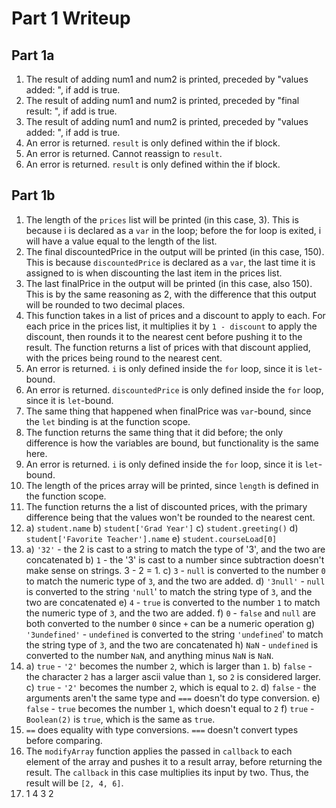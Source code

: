 # Part 1 Writeup

## Part 1a

1. The result of adding num1 and num2 is printed, preceded by "values added: ", if add is true.
2. The result of adding num1 and num2 is printed, preceded by "final result: ", if add is true.
3. The result of adding num1 and num2 is printed, preceded by "values added: ", if add is true.
4. An error is returned. `result` is only defined within the if block.
5. An error is returned. Cannot reassign to `result`.
6. An error is returned. `result` is only defined within the if block.

## Part 1b

1. The length of the `prices` list will be printed (in this case, 3). This is because
   i is declared as a `var` in the loop; before the for loop is exited, i will have
   a value equal to the length of the list.
2. The final discountedPrice in the output will be printed (in this case, 150). This
   is because `discountedPrice` is declared as a `var`, the last time it is assigned
   to is when discounting the last item in the prices list.
3. The last finalPrice in the output will be printed (in this case, also 150). This
   is by the same reasoning as 2, with the difference that this output will be rounded
   to two decimal places.
4. This function takes in a list of prices and a discount to apply to each. For each
   price in the prices list, it multiplies it by `1 - discount` to apply the discount,
   then rounds it to the nearest cent before pushing it to the result. The function returns
   a list of prices with that discount applied, with the prices being round to the
   nearest cent.
5. An error is returned. `i` is only defined inside the `for` loop, since it is
   `let`-bound.
6. An error is returned. `discountedPrice` is only defined inside the `for` loop,
   since it is `let`-bound.
7. The same thing that happened when finalPrice was `var`-bound, since the `let`
   binding is at the function scope.
8. The function returns the same thing that it did before; the only difference is how
   the variables are bound, but functionality is the same here.
9. An error is returned. `i` is only defined inside the `for` loop, since it is
   `let`-bound.
10. The length of the prices array will be printed, since `length` is defined in the
    function scope.
11. The function returns the a list of discounted prices, with the primary difference
    being that the values won't be rounded to the nearest cent.
12. a) `student.name`
    b) `student['Grad Year']`
    c) `student.greeting()`
    d) `student['Favorite Teacher'].name`
    e) `student.courseLoad[0]`
13. a) `'32'` - the 2 is cast to a string to match the type of '3', and the two are concatenated
    b) `1` - the '3' is cast to a number since subtraction doesn't make sense on strings. 3 - 2 = 1.
    c) `3` - `null` is converted to the number `0` to match the numeric type of `3`, and the two are added.
    d) `'3null'` - `null` is converted to the string `'null`' to match the string type of `3`, and the two are concatenated
    e) `4` - `true` is converted to the number `1` to match the numeric type of `3`, and the two are added.
    f) `0` - `false` and `null` are both converted to the number `0` since `+` can be a numeric operation
    g) `'3undefined'` - `undefined` is converted to the string `'undefined`' to match the string type of `3`, and the two are concatenated
    h) `NaN` - `undefined` is converted to the number `NaN`, and anything minus `NaN` is `NaN`.
14. a) `true` - `'2'` becomes the number `2`, which is larger than `1`.
    b) `false` - the character `2` has a larger ascii value than `1`, so `2` is considered larger.
    c) `true` - `'2'` becomes the number `2`, which is equal to `2`.
    d) `false` - the arguments aren't the same type and `===` doesn't do type conversion.
    e) `false` - `true` becomes the number `1`, which doesn't equal to `2`
    f) `true` - `Boolean(2)` is `true`, which is the same as `true`.
15. `==` does equality with type conversions. `===` doesn't convert types before comparing.
17. The `modifyArray` function applies the passed in `callback` to each element of the array
    and pushes it to a result array, before returning the result. The `callback` in this case
    multiplies its input by two. Thus, the result will be `[2, 4, 6]`.
19. 1
    4
    3
    2
